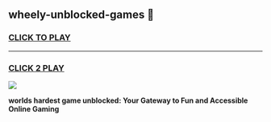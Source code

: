 
## wheely-unblocked-games 👋
<h3>
<a href="https://premium.freeplayer.one?title=wheely-unblocked-games&ref=14F">CLICK TO PLAY</a></h3>
<hr>

<h3>
<a href="https://premium.freeplayer.one?title=wheely-unblocked-games&ref=14F">CLICK 2 PLAY</a>
  
</h3>

<a href="https://premium.freeplayer.one?title=wheely-unblocked-games&ref=12F/"><img src="https://clearcache.store/games.png"></a>


**worlds hardest game unblocked: Your Gateway to Fun and Accessible Online Gaming**
